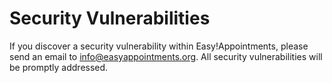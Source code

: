 # Security Vulnerabilities

If you discover a security vulnerability within Easy!Appointments, please send an email to info@easyappointments.org. 
All security vulnerabilities will be promptly addressed.
